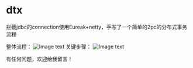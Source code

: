 # dtx
拦截jdbc的connection使用Eureak+netty，手写了一个简单的2pc的分布式事务流程

整体流程：
![Image text](https://raw.githubusercontent.com/FkingJavaboy/dtx/master/main.png)
关键步骤：
![Image text](https://raw.githubusercontent.com/FkingJavaboy/dtx/master/key.png)

有任何问题，欢迎给我留言！
